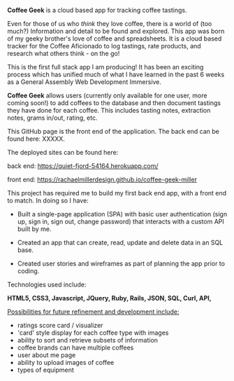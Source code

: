 **Coffee Geek** is a cloud based app for tracking coffee tastings.

Even for those of us who *think* they love coffee, there is a world of (too much?) Information and detail to be found and explored.  This app was born of my geeky brother's love of coffee and spreadsheets.  It is a cloud based tracker for the Coffee Aficionado to log tastings, rate products, and research what others think - on the go!

This is the first full stack app I am producing! It has been an exciting process which has unified much of what I have learned in the past 6 weeks as a General Assembly Web Development Immersive.

**Coffee Geek** allows users (currently only available for one user, more coming soon!) to add coffees to the database and then document tastings they have done for each coffee. This includes tasting notes, extraction notes, grams in/out, rating, etc.

This GitHub page is the front end of the application.  The back end can be found here: XXXXX.

The deployed sites can be found here:

back end: https://quiet-fjord-54164.herokuapp.com/

front end: https://rachaelmillerdesign.github.io/coffee-geek-miller

This project has required me to build my first back end app, with a front end to match.  In doing so I have:



- Built a single-page application (SPA) with basic user authentication (sign up, sign in, sign out, change password) that interacts with a custom API built by me.

- Created an app that can create, read, update and delete data in an SQL base.

- Created user stories and wireframes as part of planning the app prior to coding.



Technologies used include:

**HTML5, CSS3, Javascript, JQuery, Ruby, Rails, JSON, SQL, Curl, API,**



<u>Possibilities for future refinement and development include:</u>

- ratings score card / visualizer
- 'card' style display for each coffee type with images
- ability to sort and retrieve subsets of information
- coffee brands can have multiple coffees
- user about me page
- ability to upload images of coffee
- types of equipment
